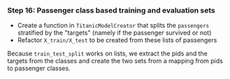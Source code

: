 ### Step 16: Passenger class based training and evaluation sets

- Create a function in `TitanicModelCreator` that splits the `passengers` stratified by the "targets" (namely if the passenger survived or not)
- Refactor `X_train/X_test` to be created from these lists of passengers

Because `train_test_split` works on lists, we extract the pids and the targets from the classes and create the two sets from a mapping from pids to passenger classes.
